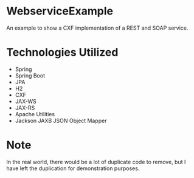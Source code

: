 # WebserviceExample
An example to show a CXF implementation of a REST and SOAP service.

# Technologies Utilized
- Spring
- Spring Boot
- JPA
- H2
- CXF
- JAX-WS
- JAX-RS
- Apache Utilities
- Jackson JAXB JSON Object Mapper

# Note
In the real world, there would be a lot of duplicate code to remove, but I have left the duplication for demonstration purposes.